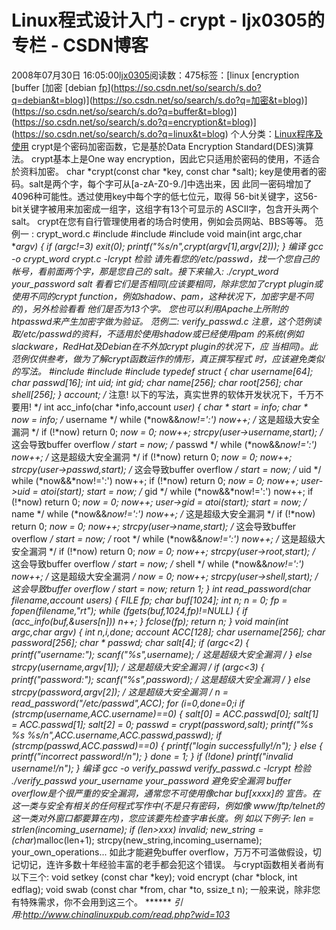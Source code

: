 # Linux程式设计入门 - crypt - ljx0305的专栏 - CSDN博客
2008年07月30日 16:05:00[ljx0305](https://me.csdn.net/ljx0305)阅读数：475标签：[linux																[encryption																[buffer																[加密																[debian																[fp](https://so.csdn.net/so/search/s.do?q=fp&t=blog)](https://so.csdn.net/so/search/s.do?q=debian&t=blog)](https://so.csdn.net/so/search/s.do?q=加密&t=blog)](https://so.csdn.net/so/search/s.do?q=buffer&t=blog)](https://so.csdn.net/so/search/s.do?q=encryption&t=blog)](https://so.csdn.net/so/search/s.do?q=linux&t=blog)
个人分类：[Linux程序及使用](https://blog.csdn.net/ljx0305/article/category/394700)
crypt是个密码加密函数，它是基於Data Encryption Standard(DES)演算法。 
crypt基本上是One way encryption，因此它只适用於密码的使用，不适合於资料加密。 
char *crypt(const char *key, const char *salt); 
key是使用者的密码。salt是两个字，每个字可从[a-zA-Z0-9./]中选出来，因 此同一密码增加了4096种可能性。透过使用key中每个字的低七位元，取得 56-bit关键字，这56-bit关键字被用来加密成一组字，这组字有13个可显示的 ASCII字，包含开头两个salt。 
crypt在您有自行管理使用者的场合时使用，例如会员网站、BBS等等。 
范例一 : crypt_word.c 
#include 
#include 
#include 
void main(int argc,char **argv) 
{ 
if (argc!=3) exit(0); 
printf("%s/n",crypt(argv[1],argv[2])); 
} 
编译 
gcc -o crypt_word crypt.c -lcrypt 
检验 
请先看您的/etc/passwd，找一个您自己的帐号，看前面两个字，那是您自己的 
salt。接下来输入: 
./crypt_word your_password salt 
看看它们是否相同(应该要相同，除非您加了crypt plugin或使用不同的crypt function，例如shadow、pam，这种状况下，加密字是不同的)，另外检验看看 他们是否为13个字。 
您也可以利用Apache上所附的htpasswd来产生加密字做为验证。 
范例二: verify_passwd.c 
注意，这个范例读取/etc/passwd的资料，不适用於使用shadow或已经使用pam 的系统(例如slackware，RedHat及Debian在不外加crypt plugin的状况下，应 当相同)。此范例仅供叁考，做为了解crypt函数运作的情形，真正撰写程式 时，应该避免类似的写法。 
#include 
#include 
#include 
typedef struct { 
char username[64]; 
char passwd[16]; 
int uid; 
int gid; 
char name[256]; 
char root[256]; 
char shell[256]; 
} account; 
/* 注意! 以下的写法，真实世界的软体开发状况下，千万不要用! */ 
int acc_info(char *info,account *user) 
{ 
char * start = info; 
char * now = info; 
/* username */ 
while (*now&&*now!=':') now++; /* 这是超级大安全漏洞 */ 
if (!*now) return 0; 
*now = 0; now++; 
strcpy(user->username,start); /* 这会导致buffer overflow */ 
start = now; 
/* passwd */ 
while (*now&&*now!=':') now++; /* 这是超级大安全漏洞 */ 
if (!*now) return 0; 
*now = 0; now++; 
strcpy(user->passwd,start); /* 这会导致buffer overflow */ 
start = now; 
/* uid */ 
while (*now&&*now!=':') now++; 
if (!*now) return 0; 
*now = 0; now++; 
user->uid = atoi(start); 
start = now; 
/* gid */ 
while (*now&&*now!=':') now++; 
if (!*now) return 0; 
*now = 0; now++; 
user->gid = atoi(start); 
start = now; 
/* name */ 
while (*now&&*now!=':') now++; /* 这是超级大安全漏洞 */ 
if (!*now) return 0; 
*now = 0; now++; 
strcpy(user->name,start); /* 这会导致buffer overflow */ 
start = now; 
/* root */ 
while (*now&&*now!=':') now++; /* 这是超级大安全漏洞 */ 
if (!*now) return 0; 
*now = 0; now++; 
strcpy(user->root,start); /* 这会导致buffer overflow */ 
start = now; 
/* shell */ 
while (*now&&*now!=':') now++; /* 这是超级大安全漏洞 */ 
*now = 0; now++; 
strcpy(user->shell,start); /* 这会导致buffer overflow */ 
start = now; 
return 1; 
} 
int read_password(char *filename,account *users) 
{ 
FILE *fp; 
char buf[1024]; 
int n; 
n = 0; 
fp = fopen(filename,"rt"); 
while (fgets(buf,1024,fp)!=NULL) { 
if (acc_info(buf,&users[n])) n++; 
} 
fclose(fp); 
return n; 
} 
void main(int argc,char **argv) 
{ 
int n,i,done; 
account ACC[128]; 
char username[256]; 
char password[256]; 
char * passwd; 
char salt[4]; 
if (argc<2) { 
printf("username:"); 
scanf("%s",username); /* 这是超级大安全漏洞 */ 
} else strcpy(username,argv[1]); /* 这是超级大安全漏洞 */ 
if (argc<3) { 
printf("password:"); 
scanf("%s",password); /* 这是超级大安全漏洞 */ 
} else strcpy(password,argv[2]); /* 这是超级大安全漏洞 */ 
n = read_password("/etc/passwd",ACC); 
for (i=0,done=0;i if (strcmp(username,ACC*.username)==0) { salt[0] = ACC*.passwd[0]; salt[1] = ACC*.passwd[1]; salt[2] = 0; passwd = crypt(password,salt); printf("%s %s %s/n",ACC*.username,ACC*.passwd,passwd); if (strcmp(passwd,ACC*.passwd)==0) { printf("login successfully!/n"); } else { printf("incorrect password!/n"); } done = 1; } if (!done) printf("invalid username!/n"); } 编译 gcc -o verify_passwd verify_passwd.c -lcrypt 检验 ./verify_passwd your_username your_password 避免安全漏洞 buffer overflow是个很严重的安全漏洞，通常您不可使用像char buf[xxxx]的 宣告。在这一类与安全有相关的任何程式写作中(不是只有密码，例如像 www/ftp/telnet的这一类对外窗口都要算在内)，您应该要先检查字串长度。例 如以下例子: len = strlen(incoming_username); if (len>xxx) invalid; new_string = (char*)malloc(len+1); strcpy(new_string,incoming_username); your_own_operations... 如此才能避免buffer overflow，万万不可滥做假设，切记切记，连许多数十年经验丰富的老手都会犯这个错误。 与crypt函数相关者尚有以下三个: void setkey (const char *key); void encrypt (char *block, int edflag); void swab (const char *from, char *to, ssize_t n); 一般来说，除非您有特殊需求，你不会用到这三个。 ******
*引用:http://www.chinalinuxpub.com/read.php?wid=103*
